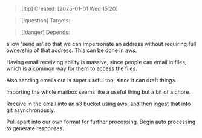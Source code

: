
>[!tip] Created: [2025-01-01 Wed 15:20]

>[!question] Targets: 

>[!danger] Depends: 

allow 'send as' so that we can impersonate an address without requiring full ownership of that address.  This can be done in aws.

Having email receiving ability is massive, since people can email in files, which is a common way for them to access the files.

Also sending emails out is super useful too, since it can draft things.

Importing the whole mailbox seems like a useful thing but a bit of a chore.



Receive in the email into an s3 bucket using aws, and then ingest that into git asynchronously.

Pull apart into our own format for further processing.
Begin auto processing to generate responses.